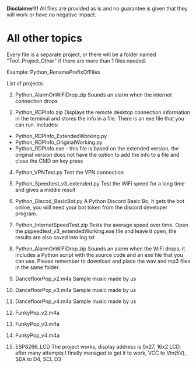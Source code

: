 **Disclaimer!!!** All files are provided as is and no guarantee is given that they will work or have no negative impact.

# All other topics
Every file is a separate project, or there will be a folder named "Tool_Project_Other" if there are more than 1 files needed.

Example:
Python_RenamePrefixOfFiles

List of projects:
1. Python_AlarmOnWiFiDrop.zip
Sounds an alarm when the internet connection drops

2. Python_RDPInfo.zip
Displays the remote desktop connection information in the terminal and stores the info in a file. There is an exe file that you can run.
Includes:
- Python_RDPInfo_ExtendedWorking.py
- Python_RDPInfo_OriginalWorking.py
- Python_RDPInfo.exe - this file is based on the extended version, the original version does not have the option to add the info to a file and close the CMD on key press

4. Python_VPNTest.py
Test the VPN connection

5. Python_Speedtest_v3_extended.py
Test the WiFi speed for a long time and gives a middle result

6. Python_Discod_BasicBot.py
A Python Discord Basic Bo, it gets the bot online, you will need your bot token from the discord developer program.

7. Python_InternetSpeedTest.zip
Tests the average speed over time. Open the pspeedtest_v3_extendedWorking.exe file and leave it open, the results are also saved into log.txt

8. Python_AlarmOnWiFiDrop.zip
Sounds an alarm when the WiFi drops, it includes a Python script with the source code and an exe file that you can use. Please remember to download and place the wav and mp3 files in the same folder.

9. DancefloorPop_v2.m4a
Sample music made by us

10. DancefloorPop_v3.m4a
Sample music made by us

11. DancefloorPop_v4.m4a
Sample music made by us

12. FunkyPop_v2.m4a

13. FunkyPop_v3.m4a

14. FunkyPop_v4.m4a
    
15. ESP8266_LCD
The project works, display address is 0x27, 16x2 LCD, after many attempts I finally managed to get it to work, VCC to Vin(5V), SDA to D4, SCL D3

